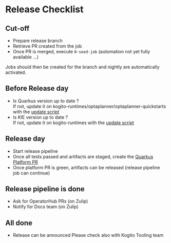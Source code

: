 # Release Checklist

## Cut-off

- Prepare release branch
- Retrieve PR created from the job
- Once PR is merged, execute `0-seed-job` (automation not yet fully available ...)

Jobs should then be created for the branch and nightly are automatically activated.

## Before Release day

- Is Quarkus version up to date ?  
  If not, update it on kogito-runtimes/optaplanner/optaplanner-quickstarts with the [update script](../tools/update-quarkus-versions.sh)
- Is KIE version up to date ?  
  If not, update it on kogito-runtimes with the [update script](../tools/update-kie7-versions.sh)

## Release day

- Start release pipeline
- Once all tests passed and artifacts are staged, create the [Quarkus Platform PR](../tools/update-quarkus-platform.sh)
- Once platform PR is green, artifacts can be released (release pipeline job can continue)

## Release pipeline is done

  - Ask for OperatorHub PRs (on Zulip)
  - Notify for Docs team (on Zulip)

## All done

- Release can be announced
  Please check also with Kogito Tooling team
